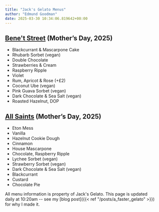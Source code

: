 ```yaml
---
title: "Jack's Gelato Menus"
author: "Edmund Goodman"
date: 2025-03-30 10:34:06.819642+00:00
---
```


## [Bene't Street](https://www.jacksgelato.com/bene-t-street-menu) (Mother’s Day, 2025)

- Blackcurrant & Mascarpone Cake
- Rhubarb Sorbet (vegan)
- Double Chocolate
- Strawberries & Cream
- Raspberry Ripple
- Violet
- Rum, Apricot & Rose (+£2)
- Coconut Ube (vegan)
- Pink Guava Sorbet (vegan)
- Dark Chocolate & Sea Salt (vegan)
- Roasted Hazelnut, DOP


## [All Saints](https://www.jacksgelato.com/all-saints-menu) (Mother’s Day, 2025)

- Eton Mess
- Vanilla
- Hazelnut Cookie Dough
- Cinnamon
- House Mascarpone
- Chocolate, Raspberry Ripple
- Lychee Sorbet (vegan)
- Strawberry Sorbet  (vegan)
- Dark Chocolate & Sea Salt (vegan)
- Blackcurrant
- Custard
- Chocolate Pie

All menu information is property of Jack's Gelato. This page is
updated daily at 10:20am -- see my
[blog post]({{< ref "/posts/a_faster_gelato" >}}) for why I made it.
